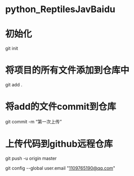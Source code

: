 # python_ReptilesJavBaidu

# 初始化 
git init
# 将项目的所有文件添加到仓库中
git add .
# 将add的文件commit到仓库
git commit -m “第一次上传”
# 上传代码到github远程仓库
git push -u origin master

git config --global user.email "1109765190@qq.com"

